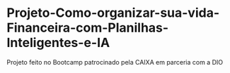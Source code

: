 # Projeto-Como-organizar-sua-vida-Financeira-com-Planilhas-Inteligentes-e-IA
Projeto feito no Bootcamp patrocinado pela CAIXA em parceria com a DIO
